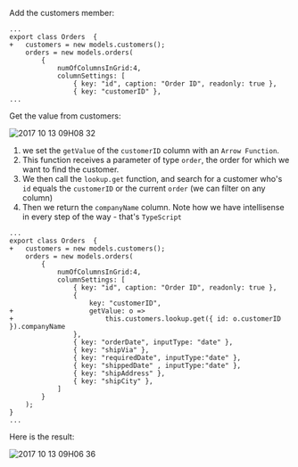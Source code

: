 ﻿Add the customers member:
```csdiff
...
export class Orders  {
+   customers = new models.customers();
    orders = new models.orders(
        {
            numOfColumnsInGrid:4,
            columnSettings: [
                { key: "id", caption: "Order ID", readonly: true },
                { key: "customerID" },
...
```

Get the value from customers:

![2017 10 13 09H08 32](../2017-10-13_09h08_32.gif)

1. we set the `getValue` of the `customerID` column with an `Arrow Function`.
2. This function receives a parameter of type `order`, the order for which we want to find the customer.
3. We then call the `lookup.get` function, and search for a customer who's `id` equals the `customerID` or the current `order` (we can filter on any column)
4. Then we return the `companyName` column.
Note how we have intellisense in every step of the way - that's `TypeScript`

```csdiff
...
export class Orders  {
+   customers = new models.customers();
    orders = new models.orders(
        {
            numOfColumnsInGrid:4,
            columnSettings: [
                { key: "id", caption: "Order ID", readonly: true },
                {
                    key: "customerID",
+                   getValue: o =>
+                       this.customers.lookup.get({ id: o.customerID }).companyName
                },
                { key: "orderDate", inputType: "date" },
                { key: "shipVia" },
                { key: "requiredDate", inputType:"date" },
                { key: "shippedDate" , inputType:"date" },
                { key: "shipAddress" },
                { key: "shipCity" },
            ]
        }
    );
}
...
```

Here is the result:

![2017 10 13 09H06 36](../2017-10-13_09h06_36.png)